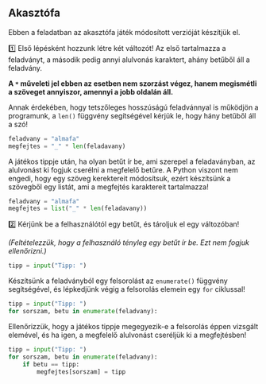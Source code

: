 ## Akasztófa

Ebben a feladatban az akasztófa játék módosított verzióját készítjük el.

1️⃣ Első lépésként hozzunk létre két változót! Az első tartalmazza a feladványt, a második pedig annyi alulvonás karaktert, ahány betűből áll a feladvány.

**A `*` műveleti jel ebben az esetben nem szorzást végez, hanem megismétli a szöveget annyiszor, amennyi a jobb oldalán áll.**

Annak érdekében, hogy tetszőleges hosszúságú feladvánnyal is működjön a programunk, a `len()` függvény segítségével kérjük le, hogy hány betűből áll a szó!

```python
feladvany = "almafa"
megfejtes = "_" * len(feladavany)
```

A játékos tippje után, ha olyan betűt ír be, ami szerepel a feladaványban, az alulvonást ki fogjuk cserélni a megfelelő betűre. A Python viszont nem engedi, hogy egy szöveg kerektereit módosítsuk, ezért készítsünk a szövegből egy listát, ami a megfejtés karaktereit tartalmazza!

```python
feladvany = "almafa"
megfejtes = list("_" * len(feladavany))
```

2️⃣ Kérjünk be a felhasználótól egy betűt, és tároljuk el egy változóban!

*(Feltételezzük, hogy a felhasználó tényleg egy betűt ír be. Ezt nem fogjuk ellenőrizni.)*

```python
tipp = input("Tipp: ")
```

Készítsünk a feladványból egy felsorolást az `enumerate()` függvény segítségével, és lépkedjünk végig a felsorolás elemein egy `for` ciklussal!

```python
tipp = input("Tipp: ")
for sorszam, betu in enumerate(feladvany):
```

Ellenőrizzük, hogy a játékos tippje megegyezik-e a felsorolás éppen vizsgált elemével, és ha igen, a megfelelő alulvonást cseréljük ki a megfejtésben!

```python
tipp = input("Tipp: ")
for sorszam, betu in enumerate(feladvany):
	if betu == tipp:
		megfejtes[sorszam] = tipp
```
